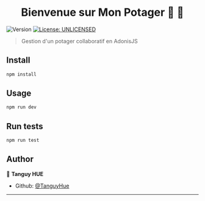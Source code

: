 <h1 align="center">Bienvenue sur Mon Potager 🌱 👋</h1>
<p>
  <img alt="Version" src="https://img.shields.io/badge/version-1.0.0-blue.svg?cacheSeconds=2592000" />
  <a href="#" target="_blank">
    <img alt="License: UNLICENSED" src="https://img.shields.io/badge/License-UNLICENSED-yellow.svg" />
  </a>
</p>

> Gestion d'un potager collaboratif en AdonisJS

## Install

```sh
npm install
```

## Usage

```sh
npm run dev
```

## Run tests

```sh
npm run test
```

## Author

👤 **Tanguy HUE**

* Github: [@TanguyHue](https://github.com/TanguyHue)

***